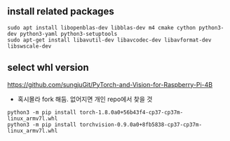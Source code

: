 ## install related packages
```
sudo apt install libopenblas-dev libblas-dev m4 cmake cython python3-dev python3-yaml python3-setuptools
sudo apt-get install libavutil-dev libavcodec-dev libavformat-dev libswscale-dev
```

## select whl version
https://github.com/sungjuGit/PyTorch-and-Vision-for-Raspberry-Pi-4B
* 혹시몰라 fork 해둠. 없어지면 개인 repo에서 찾을 것
```
python3 -m pip install torch-1.8.0a0+56b43f4-cp37-cp37m-linux_armv7l.whl
python3 -m pip install torchvision-0.9.0a0+8fb5838-cp37-cp37m-linux_armv7l.whl
```
